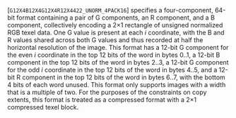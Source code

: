[`G12X4B12X4G12X4R12X4422_UNORM_4PACK16`] specifies a
four-component, 64-bit format containing a pair of G components, an R
component, and a B component, collectively encoding a 2×1
rectangle of unsigned normalized RGB texel data.
One G value is present at each *i* coordinate, with the B and R values
shared across both G values and thus recorded at half the horizontal
resolution of the image.
This format has a 12-bit G component for the even *i* coordinate in the
top 12 bits of the word in bytes 0..1, a 12-bit B component in the top
12 bits of the word in bytes 2..3, a 12-bit G component for the odd *i*
coordinate in the top 12 bits of the word in bytes 4..5, and a 12-bit R
component in the top 12 bits of the word in bytes 6..7, with the bottom
4 bits of each word unused.
This format only supports images with a width that is a multiple of two.
For the purposes of the constraints on copy extents, this format is
treated as a compressed format with a 2×1 compressed texel block.